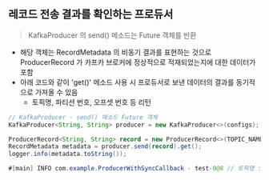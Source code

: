 ## 레코드 전송 결과를 확인하는 프로듀서

> KafkaProducer 의 send() 메소드는 Future 객체를 반환

- 해당 객체는 RecordMetadata 의 비동기 결과를 표현하는 것으로 ProducerRecord 가 카프카 브로커에 정상적으로 적재되었는지에 대한 데이터가 포함
- 아래 코드와 같이 'get()' 메소드 사용 시 프로듀서로 보낸 데이터의 결과를 동기적으로 가져올 수 있음
  - 토픽명, 파티션 번호, 오프셋 번호 등 리턴

````java
// KafkaProducer - send() 메소드 Future 객체
KafkaProducer<String, String> producer = new KafkaProducer<>(configs);

ProducerRecord<String, String> record = new ProducerRecord<>(TOPIC_NAME, "Pangyo", "Pangyo");
RecordMetadata metadata = producer.send(record).get();
logger.info(metadata.toString());

#[main] INFO com.example.ProducerWithSyncCallback - test-0@8 // 토픽명 : test, 파티션 번호 : 0, 오프셋 번호 : 8
````

